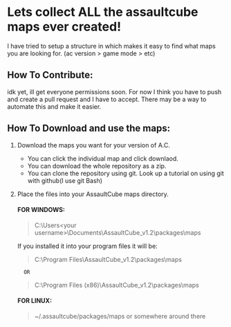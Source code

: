
# Lets collect ALL the assaultcube maps ever created!
I have tried to setup a structure in which makes it easy to find what maps you are looking for. (ac version > game mode > etc)

## How To Contribute:
idk yet, ill get everyone permissions soon.
For now I think you have to push and create a pull request and I have to accept. There may be a way to automate this and make it easier.

## How To Download and use the maps:
1. Download the maps you want for your version of A.C.
    - You can click the individual map and click downlaod.
    - You can download the whole repository as a zip.
    - You can clone the repository using git. Look up a tutorial on using git with github(I use git Bash)
2. Place the files into your AssaultCube maps directory.
    #### FOR WINDOWS:
      > C:\Users\<your username>\Documents\AssaultCube_v1.2\packages\maps 
      
    If you installed it into your program files it will be:
      > C:\Program Files\AssaultCube_v1.2\packages\maps  
      
         OR 
         
      > C:\Program Files (x86)\AssaultCube_v1.2\packages\maps 
      
     #### FOR LINUX:
      > ~/.assaultcube/packages/maps or somewhere around there
